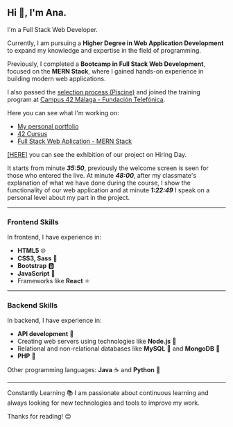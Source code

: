 ## Hi 👋, I'm Ana.

I'm a Full Stack Web Developer. 

Currently, I am pursuing a **Higher Degree in Web Application Development** to expand my knowledge and expertise in the field of programming.

Previously, I completed a **Bootcamp in Full Stack Web Development**, focused on the **MERN Stack**, where I gained hands-on experience in building modern web applications.  

I also passed the [selection process (Piscine)](https://github.com/AnaLR27/42-Piscine) and joined the training program at [Campus 42 Málaga - Fundación Telefónica](https://www.fundaciontelefonica.com/empleabilidad/campus-42/).  

  
Here you can see what I'm working on:
- [My personal portfolio](https://alorenzodev.com)
- [42 Cursus](https://github.com/AnaLR27/42-Cursus)
- [Full Stack Web Aplication - MERN Stack](https://github.com/AnaLR27/recipes-project-MERN)
  

[[HERE]](https://www.youtube.com/watch?v=c4gviraDhts&t=2869s&ab_channel=CODESPACE) you can see the exhibition of our project on Hiring Day.

It starts from minute ***35:50***, previously the welcome screen is seen for those who entered the live. At minute ***48:00***, after my classmate's explanation of what we have done during the course, I show the functionality of our web application and at minute ***1:22:49*** I speak on a personal level about my part in the project.

---

### Frontend Skills
In frontend, I have experience in:

- **HTML5** 🌐  
- **CSS3, Sass** 🎨  
- **Bootstrap** 🅱️  
- **JavaScript** 🚀  
- Frameworks like **React** ⚛️  

---

### Backend Skills
In backend, I have experience in:

- **API development** 🚀  
- Creating web servers using technologies like **Node.js** 🚀  
- Relational and non-relational databases like **MySQL** 🐬 and **MongoDB** 🍃  
- **PHP** 🐘



Other programming languages: **Java** ☕ and **Python** 🐍  


---

Constantly Learning 📚
I am passionate about continuous learning and always looking for new technologies and tools to improve my work.

Thanks for reading! 😊

<!--
**AnaLR27/AnaLR27** is a ✨ _special_ ✨ repository because its `README.md` (this file) appears on your GitHub profile.

Here are some ideas to get you started:

- 🔭 I’m currently working on ...
- 🌱 I’m currently learning ...
- 👯 I’m looking to collaborate on ...
- 🤔 I’m looking for help with ...
- 💬 Ask me about ...
- 📫 How to reach me: ...
- 😄 Pronouns: ...
- ⚡ Fun fact: ...
-->
